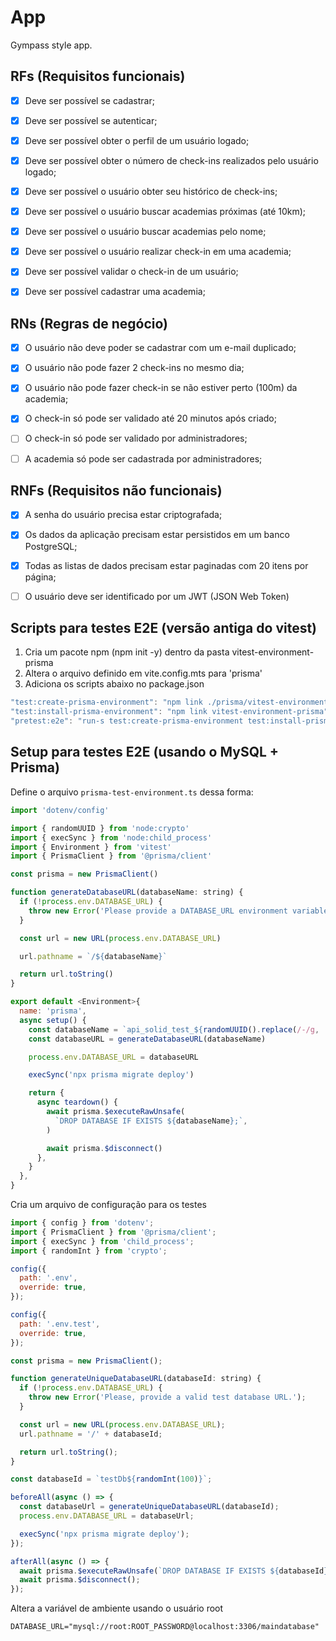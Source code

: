 # App

Gympass style app.

## RFs (Requisitos funcionais)

- [X] Deve ser possível se cadastrar;
- [X] Deve ser possível se autenticar;
- [X] Deve ser possível obter o perfil de um usuário logado;
- [X] Deve ser possível obter o número de check-ins realizados pelo usuário logado;
- [X] Deve ser possível o usuário obter seu histórico de check-ins;
- [X] Deve ser possível o usuário buscar academias próximas (até 10km);
- [X] Deve ser possível o usuário buscar academias pelo nome;
- [X] Deve ser possível o usuário realizar check-in em uma academia;
- [X] Deve ser possível validar o check-in de um usuário;
- [X] Deve ser possível cadastrar uma academia;


## RNs (Regras de negócio)

- [X] O usuário não deve poder se cadastrar com um e-mail duplicado;
- [X] O usuário não pode fazer 2 check-ins no mesmo dia;
- [X] O usuário não pode fazer check-in se não estiver perto (100m) da academia;
- [X] O check-in só pode ser validado até 20 minutos após criado;
- [ ] O check-in só pode ser validado por administradores;
- [ ] A academia só pode ser cadastrada por administradores;


## RNFs (Requisitos não funcionais)

- [X] A senha do usuário precisa estar criptografada;
- [X] Os dados da aplicação precisam estar persistidos em um banco PostgreSQL;
- [X] Todas as listas de dados precisam estar paginadas com 20 itens por página;
- [ ] O usuário deve ser identificado por um JWT (JSON Web Token)


## Scripts para testes E2E (versão antiga do vitest)

1. Cria um pacote npm (npm init -y) dentro da pasta vitest-environment-prisma
2. Altera o arquivo definido em vite.config.mts para 'prisma'
3. Adiciona os scripts abaixo no package.json

```javascript
"test:create-prisma-environment": "npm link ./prisma/vitest-environment-prisma",
"test:install-prisma-environment": "npm link vitest-environment-prisma",
"pretest:e2e": "run-s test:create-prisma-environment test:install-prisma-environment",
```


## Setup para testes E2E (usando o MySQL + Prisma)

Define o arquivo ```prisma-test-environment.ts``` dessa forma:

```javascript
import 'dotenv/config'

import { randomUUID } from 'node:crypto'
import { execSync } from 'node:child_process'
import { Environment } from 'vitest'
import { PrismaClient } from '@prisma/client'

const prisma = new PrismaClient()

function generateDatabaseURL(databaseName: string) {
  if (!process.env.DATABASE_URL) {
    throw new Error('Please provide a DATABASE_URL environment variable.')
  }

  const url = new URL(process.env.DATABASE_URL)

  url.pathname = `/${databaseName}`

  return url.toString()
}

export default <Environment>{
  name: 'prisma',
  async setup() {
    const databaseName = `api_solid_test_${randomUUID().replace(/-/g, '_')}`
    const databaseURL = generateDatabaseURL(databaseName)

    process.env.DATABASE_URL = databaseURL

    execSync('npx prisma migrate deploy')

    return {
      async teardown() {
        await prisma.$executeRawUnsafe(
          `DROP DATABASE IF EXISTS ${databaseName};`,
        )

        await prisma.$disconnect()
      },
    }
  },
}
```


Cria um arquivo de configuração para os testes

```javascript
import { config } from 'dotenv';
import { PrismaClient } from '@prisma/client';
import { execSync } from 'child_process';
import { randomInt } from 'crypto';

config({
  path: '.env',
  override: true,
});

config({
  path: '.env.test',
  override: true,
});

const prisma = new PrismaClient();

function generateUniqueDatabaseURL(databaseId: string) {
  if (!process.env.DATABASE_URL) {
    throw new Error('Please, provide a valid test database URL.');
  }

  const url = new URL(process.env.DATABASE_URL);
  url.pathname = '/' + databaseId;

  return url.toString();
}

const databaseId = `testDb${randomInt(100)}`;

beforeAll(async () => {
  const databaseUrl = generateUniqueDatabaseURL(databaseId);
  process.env.DATABASE_URL = databaseUrl;

  execSync('npx prisma migrate deploy');
});

afterAll(async () => {
  await prisma.$executeRawUnsafe(`DROP DATABASE IF EXISTS ${databaseId};`);
  await prisma.$disconnect();
});
```


Altera a variável de ambiente usando o usuário root

```
DATABASE_URL="mysql://root:ROOT_PASSWORD@localhost:3306/maindatabase"
```